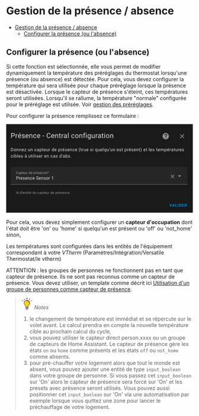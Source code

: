 # Gestion de la présence / absence

- [Gestion de la présence / absence](#gestion-de-la-présence--absence)
  - [Configurer la présence (ou l'absence)](#configurer-la-présence-ou-labsence)

## Configurer la présence (ou l'absence)

Si cette fonction est sélectionnée, elle vous permet de modifier dynamiquement la température des préréglages du thermostat lorsqu'une présence (ou absence) est détectée. Pour cela, vous devez configurer la température qui sera utilisée pour chaque préréglage lorsque la présence est désactivée. Lorsque le capteur de présence s'éteint, ces températures seront utilisées. Lorsqu'il se rallume, la température "normale" configurée pour le préréglage est utilisée. Voir [gestion des préréglages](feature-presets.md).

Pour configurer la présence remplissez ce formulaire :

![image](images/config-presence.png)

Pour cela, vous devez simplement configurer un **capteur d'occupation** dont l'état doit être 'on' ou 'home' si quelqu'un est présent ou 'off' ou 'not_home' sinon,

Les températures sont configurées dans les entités de l'équipement correspondant à votre _VTherm_ (Paramètres/Intégration/Versatile Thermostat/le vtherm)

ATTENTION : les groupes de personnes ne fonctionnent pas en tant que capteur de présence. Ils ne sont pas reconnus comme un capteur de présence. Vous devez utiliser, un template comme décrit ici [Utilisation d'un groupe de personnes comme capteur de présence](troubleshooting.md#utilisation-dun-groupe-de-personnes-comme-capteur-de-présence).

> ![Astuce](images/tips.png) _*Notes*_
>
> 1. le changement de température est immédiat et se répercute sur le volet avant. Le calcul prendra en compte la nouvelle température cible au prochain calcul du cycle,
> 2. vous pouvez utiliser le capteur direct person.xxxx ou un groupe de capteurs de Home Assistant. Le capteur de présence gère les états ``on`` ou ``home`` comme présents et les états ``off`` ou ``not_home`` comme absents.
> 3. pour pré-chauffer votre logement alors que tout le monde est absent, vous pouvez ajouter une entité de type `input_boolean` dans votre groupe de personne. Si vous passez cet `input_boolean` sur 'On' alors le capteur de présence sera forcé sur 'On' et les presets avec présence seront utilisés. Vous pouvez aussi positionner cet `input_boolean` sur 'On' via une automatisation par exemple lorsque vous quittez une zone pour lancer le préchauffage de votre logement.

